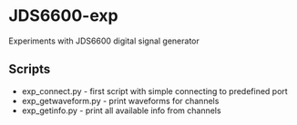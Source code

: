 # JDS6600-exp

Experiments with JDS6600 digital signal generator

## Scripts

* exp_connect.py - first script with simple connecting to predefined port
* exp_getwaveform.py - print waveforms for channels
* exp_getinfo.py - print all available info from channels
